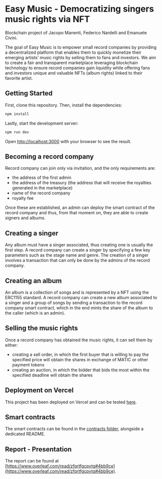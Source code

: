 # Easy Music - Democratizing singers music rights via NFT

Blockchain project of Jacopo Manenti, Federico Nardelli and Emanuele Civini.

The goal of Easy Music is to empower small record companies by providing a decentralized platform that enables them to quickly monetize their emerging artists’ music rights by selling them to fans and investors. We aim to create a fair and transparent marketplace leveraging blockchain technology to ensure record companies gain liquidity while offering fans and investors unique and valuable NFTs (album rights) linked to their favorite artist.

## Getting Started

First, clone this repository. Then, install the dependencies:

```bash
npm install
```

Lastly, start the development server:

```bash
npm run dev
```

Open [http://localhost:3000](http://localhost:3000) with your browser to see the result.

## Becoming a record company

Record company can join only via invitation, and the only requirements are:

- the address of the first admin
- the address of the treasury (the address that will receive the royalties generated in the marketplace)
- name of the record company
- royalty fee  

Once these are established, an admin can deploy the smart contract of the record company and thus, from that moment on, they are able to create signers and albums.

## Creating a singer

Any album must have a singer associated, thus creating one is usually the first step.
A record company can create a singer by specifying a few key parameters such as the stage name and genre. The creation of a singer involves a transaction that can only be done by the admins of the record company.

## Creating an album

An album is a collection of songs and is represented by a NFT using the ERC1155 standard. 
A record company can create a new album associated to a singer and a group of songs by sending a transaction to the record company smart contract, which in the end mints the share of the album to the caller (which is an admin).

## Selling the music rights

Once a record company has obtained the music rights, it can sell them by either:

- creating a sell order, in which the first buyer that is willing to pay the specified price will obtain the shares in exchange of MATIC or other payment tokens
- creating an auction, in which the bidder that bids the most within the specified deadline will obtain the shares

## Deployment on Vercel

This project has been deployed on Vercel and can be tested [here](https://blockchain-one-bice.vercel.app/).

## Smart contracts

The smart contracts can be found in the [contracts folder](./contracts), alongside a dedicated README.

## Report - Presentation

The report can be found at [https://www.overleaf.com/read/zfqrtfgcpvtg#4bb9ce](https://www.overleaf.com/read/zfqrtfgcpvtg#4bb9ce).  
